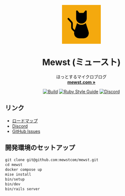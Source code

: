 <div align="center">
  <img align="center" width="128" src="public/icon-192.png">

  <h1 align="center">
    <b>Mewst (ミュースト)</b>
  </h1>

  <p align="center">
    ほっとするマイクロブログ
    <br>
    <a href="https://mewst.com/" rel="nofollow" target="_blank">
      <strong>mewst.com »</strong>
    </a>
  </p>

[![Build](https://github.com/mewstcom/mewst/actions/workflows/lint-and-test.yml/badge.svg)](https://github.com/mewstcom/mewst/actions/workflows/lint-and-test.yml)
[![Ruby Style Guide](https://img.shields.io/badge/code_style-standard-brightgreen.svg)](https://github.com/testdouble/standard)
[![Discord](https://img.shields.io/discord/1044830617860317184?label=Discord&color=5865F2)](https://discord.gg/tNwVpJ4Jfk)

</div>

## リンク

- [ロードマップ](https://github.com/orgs/mewstcom/projects/1)
- [Discord](https://discord.gg/tNwVpJ4Jfk)
- [GitHub Issues](https://github.com/mewstcom/mewst/issues)

## 開発環境のセットアップ

```
git clone git@github.com:mewstcom/mewst.git
cd mewst
docker compose up
mise install
bin/setup
bin/dev
bin/rails server
```
